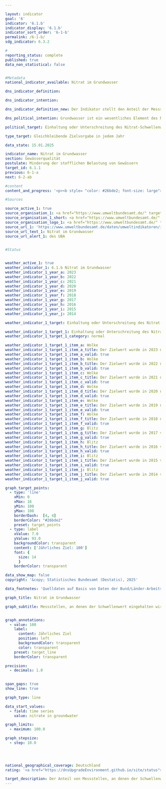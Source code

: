 ```yaml
---

layout: indicator        
goal: '6'        
indicator: '6.1.b'        
indicator_display: '6.1.b'        
indicator_sort_order: '6-1-b'        
permalink: /6-1-b/        
sdg_indicator: 6.3.2        

#
reporting_status: complete        
published: true        
data_non_statistical: false        


#Metadata        
national_indicator_available: Nitrat im Grundwasser        

dns_indicator_definition:         

dns_indicator_intention:         

dns_indicator_definition_new: Der Indikator stellt den Anteil der Messstellen (in Prozent) dar, an denen der Grenzwert von 50&nbsp;Milligramm pro Liter Nitrat im Grundwasser im Jahresmittel eingehalten wird.        

dns_political_intention: Grundwasser ist ein wesentliches Element des Naturhaushaltes. Es ist Teil des Wasserkreislaufs und erfüllt wichtige ökologische Funktionen. Grundwasser ist auch die wichtigste Trinkwasserressource Deutschlands. Erhöhte Nitratgehalte beeinträchtigen jedoch die Ökologie der Gewässer.        

political_target: Einhaltung oder Unterschreitung des Nitrat-Schwellenwertes von 50&nbsp;Milligramm pro Liter an allen Messstellen bis 2030        

type_target: Gleichbleibende Zielvorgabe in jedem Jahr        

data_state: 15.01.2025        

indicator_name: Nitrat im Grundwasser        
section: Gewässerqualität        
postulate: Minderung der stofflichen Belastung von Gewässern        
target_id: 6.1.1        
previous: 6-1-a        
next: 6-2-ab        

#content         
content_and_progress: '<p><b style= "color: #26bde2; font-size: large">6.1.b Nitrat im Grundwasser</b><br><br>Nitrate (NO₃) sind Stickstoffverbindungen, die in gewissen Konzentrationen von Natur aus im Boden vorkommen aber auch durch menschliche Einträge in die Umwelt gelangen. Der Nitratgehalt im Grundwasser wird von den Bundesländern zur Berichterstattung an die Europäische Umweltagentur (<abbr title="Europäische Umweltagentur" tabindex="0">EUA</abbr>) über den Zustand des Grundwassers in Deutschland erhoben. Grundlage hierfür ist das sogenannte <abbr title="Europäische Umweltagentur" tabindex="0">EUA</abbr>-Messnetz, das aus speziell ausgewählten Messstellen besteht. Dieses Messstellennetz umfasst gut 1&nbsp;200&nbsp;repräsentative Messstellen. Die Daten werden vom Umweltbundesamt auf Basis der Angaben der Bund/Länder-Arbeitsgemeinschaft Wasser (<abbr title="Bund/Länder-Arbeitsgemeinschaft Wasser" tabindex="0">LAWA</abbr>) zusammengestellt.<br><br>Der Indikator stellt dar, an wie vielen der insgesamt erfassten Messstellen der vorgegebene Schwellenwert eingehalten wurde. Das natürlich im Boden vorkommende Nitrat trägt dabei zwischen 0&nbsp;und maximal 10&nbsp;Milligramm pro Liter zur Konzentration im Grundwasser insgesamt bei. Konzentrationen zwischen 10&nbsp;und 25&nbsp;Milligramm pro Liter weisen auf eine geringe bis mittlere Belastung hin. Werte im Bereich von 25&nbsp;bis 50&nbsp;Milligramm pro Liter zeigen eine starke Belastung des Grundwassers an. Wird der Schwellenwert der Grundwasserverordnung von 50&nbsp;Milligramm pro Liter überschritten&nbsp;–&nbsp;auf dem auch dieser Indikator beruht&nbsp;–&nbsp;gilt das Grundwasser als chemisch beeinträchtigt und ist ohne Aufbereitung nicht als Trinkwasser nutzbar.<br><br>Wie auch Indikator 6.1.a zum Phosphorgehalt in Fließgewässern liefert dieser Indikator keinen Hinweis auf das Ausmaß der Über- oder &#8209;Unterschreitungen des Grenzwertes. So kann die Nitratbelastung an einzelnen Messstellen zwar deutlich zurückgegangen sein&nbsp;–&nbsp;liegt sie jedoch weiterhin oberhalb des Schwellenwertes von 50&nbsp;Milligramm pro Liter, wird diese Verbesserung im Indikator nicht erfasst. Umgekehrt fließen auch steigende Nitratkonzentrationen, die unterhalb des Grenzwertes bleiben, nicht in die Bewertung ein. Bei der Interpretation ist zudem zu berücksichtigen, dass Maßnahmen zur Verringerung der Nitratbelastung häufig erst mit zeitlicher Verzögerung Wirkung zeigen, da das Sickerwasser mehrere Jahre benötigen kann, um das Grundwasser zu erreichen.<br><br>Im Jahr 2023&nbsp;wurde der Grenzwert von höchstens 50&nbsp;Milligramm Nitrat pro Liter an 85,0&nbsp;% aller Messstellen eingehalten. Seit 2008&nbsp;ist der Anteil der Messstellen, die diesen Grenzwert einhalten, nahezu unverändert geblieben. Damit wurde das politisch festgelegte Ziel, den Grenzwert an allen Messstellen einzuhalten, nicht erreicht&nbsp;–&nbsp;und eine Entwicklung des Indikators in diese Richtung ist bislang nicht erkennbar. An 18,0&nbsp;% der Messstellen lagen die Nitratkonzentrationen im Bereich zwischen 25&nbsp;und 50&nbsp;Milligramm pro Liter. Auch wenn sich dieser Wert auf Konzentrationen unterhalb des Grenzwertes bezieht, deutet er dennoch auf eine erhöhte Belastung hin. Auch dieser Anteil ist über die Jahre weitgehend konstant geblieben.<br><br>Die Belastung des Grundwassers mit Nitrat entsteht vor allem durch die Auswaschung von Nitrat aus verschiedenen stickstoffhaltigen Düngemitteln. Dazu gehören neben Wirtschaftsdüngern wie Jauche oder Gülle auch Mineraldünger, die insbesondere im intensiven Ackerbau eingesetzt werden. In den letzten Jahren werden zudem verstärkt Gärreste, ein Nebenprodukt von Biogasanlagen, als Dünger in der Landwirtschaft genutzt. Eine nicht am Bedarf der Pflanzen orientierte Düngung kann in all diesen Fällen zu erhöhten Nitratwerten im Grundwasser führen. Daher besteht auch eine Beziehung zwischen der Entwicklung des „Stickstoffüberschuss der Landwirtschaft“ (Indikator 2.1.a) und der Nitratbelastung des Grundwassers.<br><br>Um den konkreten Einfluss der landwirtschaftlichen Nutzung auf die Nitratbelastung der Gewässer zu untersuchen, erfolgt eine separate Nitrat-Berichterstattung an die Europäische Union (<abbr title="Europäische Union" tabindex="0">EU</abbr>). Dafür werden aus dem <abbr title="Europäische Umweltagentur" tabindex="0">EUA</abbr>-Messnetz jene Messstellen ausgewählt, deren Einzugsgebiet überwiegend landwirtschaftlich genutzt wird. In diesem speziellen Messnetz liegt die Nitratbelastung daher über dem Durchschnittswert des Indikators 6.1.b.</p>'                

#Sources        

source_active_1: true
source_organisation_1: <a href="https://www.umweltbundesamt.de/" target="_blank" onclick="return confirm_alert('des UBA', 'De')">Umweltbundesamt</a>
source_organisation_1_short: <a href="https://www.umweltbundesamt.de/" target="_blank" onclick="return confirm_alert('des UBA', 'De')">Umweltbundesamt</a>
source_organisation_logo_1: <a href="https://www.umweltbundesamt.de/" target="_blank" onclick="return confirm_alert('des UBA', 'De')"><img src="https://dnsTestEnvironment.github.io/dns-indicators/public/OrgImgDe/uba.png" alt="Umweltbundesamt" title=" Klicken Sie hier um zur Homepage der Organisation Umweltbundesamt zu gelangen." style="height:60px; width:148px; border:transparent"/></a>
source_url_1: 'https://www.umweltbundesamt.de/daten/umweltindikatoren/indikator-nitrat-im-grundwasser'
source_url_text_1: Nitrat im Grundwasser
source_url_alert_1: des UBA
        

#Status        


weather_active_1: true
weather_indicator_1: 6.1.b Nitrat im Grundwasser
weather_indicator_1_year_a: 2023
weather_indicator_1_year_b: 2022
weather_indicator_1_year_c: 2021
weather_indicator_1_year_d: 2020
weather_indicator_1_year_e: 2019
weather_indicator_1_year_f: 2018
weather_indicator_1_year_g: 2017
weather_indicator_1_year_h: 2016
weather_indicator_1_year_i: 2015
weather_indicator_1_year_j: 2014

weather_indicator_1_target: Einhaltung oder Unterschreitung des Nitrat-Schwellenwertes von 50&nbsp;Milligramm pro Liter an allen Messstellen bis 2030

weather_indicator_1_target_1: Einhaltung oder Unterschreitung des Nitrat-Schwellenwertes von 50&nbsp;Milligramm pro Liter an allen Messstellen bis 2030
weather_indicator_1_target_1_category: normal

weather_indicator_1_target_1_item_a: Wolke
weather_indicator_1_target_1_item_a_title: Der Zielwert wurde in 2023 nicht erreicht, aber die durchschnittliche Entwicklung wies in die gewünschte Richtung.
weather_indicator_1_target_1_item_a_valid: true
weather_indicator_1_target_1_item_b: Wolke
weather_indicator_1_target_1_item_b_title: Der Zielwert wurde in 2022 nicht erreicht, aber die durchschnittliche Entwicklung wies in die gewünschte Richtung.
weather_indicator_1_target_1_item_b_valid: true
weather_indicator_1_target_1_item_c: Wolke
weather_indicator_1_target_1_item_c_title: Der Zielwert wurde in 2021 nicht erreicht, aber die durchschnittliche Entwicklung wies in die gewünschte Richtung.
weather_indicator_1_target_1_item_c_valid: true
weather_indicator_1_target_1_item_d: Wolke
weather_indicator_1_target_1_item_d_title: Der Zielwert wurde in 2020 nicht erreicht, aber die durchschnittliche Entwicklung wies in die gewünschte Richtung.
weather_indicator_1_target_1_item_d_valid: true
weather_indicator_1_target_1_item_e: Wolke
weather_indicator_1_target_1_item_e_title: Der Zielwert wurde in 2019 nicht erreicht, aber die durchschnittliche Entwicklung wies in die gewünschte Richtung.
weather_indicator_1_target_1_item_e_valid: true
weather_indicator_1_target_1_item_f: Wolke
weather_indicator_1_target_1_item_f_title: Der Zielwert wurde in 2018 nicht erreicht, aber die durchschnittliche Entwicklung wies in die gewünschte Richtung.
weather_indicator_1_target_1_item_f_valid: true
weather_indicator_1_target_1_item_g: Blitz
weather_indicator_1_target_1_item_g_title: Der Zielwert wurde in 2017 verfehlt und der Indikator hat sich im Durchschnitt der vorangegangenen Veränderungen nicht in Richtung des Ziels bewegt.
weather_indicator_1_target_1_item_g_valid: true
weather_indicator_1_target_1_item_h: Blitz
weather_indicator_1_target_1_item_h_title: Der Zielwert wurde in 2016 verfehlt und der Indikator hat sich im Durchschnitt der vorangegangenen Veränderungen nicht in Richtung des Ziels bewegt.
weather_indicator_1_target_1_item_h_valid: true
weather_indicator_1_target_1_item_i: Blitz
weather_indicator_1_target_1_item_i_title: Der Zielwert wurde in 2015 verfehlt und der Indikator hat sich im Durchschnitt der vorangegangenen Veränderungen nicht in Richtung des Ziels bewegt.
weather_indicator_1_target_1_item_i_valid: true
weather_indicator_1_target_1_item_j: Blitz
weather_indicator_1_target_1_item_j_title: Der Zielwert wurde in 2014 verfehlt und der Indikator hat sich im Durchschnitt der vorangegangenen Veränderungen nicht in Richtung des Ziels bewegt.
weather_indicator_1_target_1_item_j_valid: true        

graph_target_points:
  - type: 'line'
    xMin: 0
    xMax: 16
    yMin: 100
    yMax: 100
    borderDash:  [4, 4]
    borderColor: "#26bde2"
    preset: target_points
  - type: label
    xValue: 7.0
    yValue: 93.0
    backgroundColor: transparent
    content: ['Jährliches Ziel: 100']
    font: {
      size: 14
      }
    borderColor: transparent        

data_show_map: false        
copyright: '&copy; Statistisches Bundesamt (Destatis), 2025'        

data_footnotes: 'Quelldaten auf Basis von Daten der Bund/Länder-Arbeitsgemeinschaft Wasser.<br>• Basis <abbr title="Europäische Umweltagentur" tabindex="0">EUA</abbr>-Messnetz: Schwellenwert 50&nbsp;Milligramm Nitrat pro Liter im Jahresmittel.'        

graph_title: Nitrat im Grundwasser        

graph_subtitle: Messstellen, an denen der Schwellenwert eingehalten wird        


graph_annotations:
  - value: 100
    label:
      content: Jährliches Ziel
      position: left
      backgroundColor: transparent
      color: transparent
    preset: target_line
    borderColor: transparent        

precision: 
  - decimals: 1.0
            

span_gaps: true        
show_line: true        

graph_type: line                

data_start_values: 
  - field: time series
    value: nitrate in groundwater        

graph_limits: 
  - maximum: 100.0        

graph_stepsize: 
  - step: 10.0
            

                        

national_geographical_coverage: Deutschland                
rating: '<a href="https://dnsUpgradeEnvironment.github.io/site/status"><img src="https://sdg-indikatoren.de/public/Wettersymbole/Wolke.png" title="Der Zielwert wurde in 2023 nicht erreicht, aber die durchschnittliche Entwicklung wies in die gewünschte Richtung." alt="Wettersymbol Wolke"/></a>'        

target_description: Der Anteil von Messstellen, an denen der Schwellenwert für Nitrat im Grundwasser eingehalten wird, soll jedes Jahr 100&nbsp;Prozent betragen.<br><br>Ausgehend von der Zielformulierung wurde im Jahr 2023&nbsp;das politisch festgelegte Ziel wiederholt nicht erreicht. Da die durchschnittliche Entwicklung des Indikators in den letzten sechs Jahren jedoch in die gewünschte Richtung deutet, wird der Indikator 6.1.b für das Jahr 2023&nbsp;mit „Wolke“ bewertet.        
---
```



